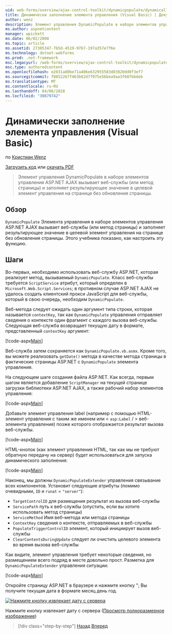 ```yaml
---
uid: web-forms/overview/ajax-control-toolkit/dynamicpopulate/dynamically-populating-a-control-vb
title: Динамически заполнение элемента управления (Visual Basic) | Документы Microsoft
author: wenz
description: Элемент управления DynamicPopulate в наборе элементов управления ASP.NET AJAX вызывает веб-службы (или метод страницы) и заполняет результирующее значение в целевой элемент управления на t...
ms.author: aspnetcontent
manager: wpickett
ms.date: 06/02/2008
ms.topic: article
ms.assetid: 27305347-7b5d-4519-97b7-197a357e7f6e
ms.technology: dotnet-webforms
ms.prod: .net-framework
msc.legacyurl: /web-forms/overview/ajax-control-toolkit/dynamicpopulate/dynamically-populating-a-control-vb
msc.type: authoredcontent
ms.openlocfilehash: e2031a80be71a406e632955583d83920dd0f3ef7
ms.sourcegitcommit: f8852267f463b62d7f975e56bea9aa3f68fbbdeb
ms.translationtype: MT
ms.contentlocale: ru-RU
ms.lasthandoff: 04/06/2018
ms.locfileid: "30879742"
---
```

<a name="dynamically-populating-a-control-vb"></a>Динамически заполнение элемента управления (Visual Basic)
====================
по [Кристиан Wenz](https://github.com/wenz)

[Загрузить код](http://download.microsoft.com/download/d/8/f/d8f2f6f9-1b7c-46ad-9252-e1fc81bdea3e/dynamicpopulate0.vb.zip) или [скачать PDF](http://download.microsoft.com/download/b/6/a/b6ae89ee-df69-4c87-9bfb-ad1eb2b23373/dynamicpopulate0VB.pdf)

> Элемент управления DynamicPopulate в наборе элементов управления ASP.NET AJAX вызывает веб-службы (или метод страницы) и заполняет результирующее значение в целевой элемент управления на странице без обновления страницы.


## <a name="overview"></a>Обзор

`DynamicPopulate` Элемента управления в наборе элементов управления ASP.NET AJAX вызывает веб-службы (или метод страницы) и заполняет результирующее значение в целевой элемент управления на странице без обновления страницы. Этого учебника показано, как настроить эту функцию.

## <a name="steps"></a>Шаги

Во-первых, необходимо использовать веб-службу ASP.NET, которая реализует метод, вызываемый `DynamicPopulate`. Класс веб-службы требуется `ScriptService` атрибут, который определен в `Microsoft.Web.Script.Services`; в противном случае ASP.NET AJAX не удалось создать клиентский прокси JavaScript для веб-службы, который в свою очередь, необходим `DynamicPopulate`.

Веб-метода следует ожидать один аргумент типа строки, которая называется `contextKey`, так как `DynamicPopulate` управления отправляет сведения о контексте один фрагмент с каждого вызова веб-службы. Следующая веб-служба возвращает текущую дату в формате, представленный `contextKey` аргумент:

[!code-aspx[Main](dynamically-populating-a-control-vb/samples/sample1.aspx)]

Веб-служба затем сохраняется как `DynamicPopulate.vb.asmx`. Кроме того, вы можете реализовать `getDate()` метода в качестве метода страницы в фактические страницы ASP.NET с `DynamicPopulate` элемента управления.

На следующем шаге создания файла ASP.NET. Как всегда, первым шагом является добавление `ScriptManager` на текущей странице загрузки библиотеки ASP.NET AJAX, а также рабочий набор элементов управления:

[!code-aspx[Main](dynamically-populating-a-control-vb/samples/sample2.aspx)]

Добавьте элемент управления label (например с помощью HTML-элемент управления с таким же именем или &lt; `asp:Label`  / &gt; веб-элемента управления) позже которого отображается результат вызова веб-службы.

[!code-aspx[Main](dynamically-populating-a-control-vb/samples/sample3.aspx)]

HTML-кнопок (как элемент управления HTML, так как мы не требуют обратную передачу на сервер) будет использоваться для запуска динамического заполнения:

[!code-aspx[Main](dynamically-populating-a-control-vb/samples/sample4.aspx)]

Наконец, мы должны `DynamicPopulateExtender` управления связывание всех компонентов. Установит следующие атрибуты (помимо очевидными, `ID` и `runat` = `"server"`):

- `TargetControlID` для размещения результат из вызова веб-службы
- `ServicePath` путь к веб-службы (опустить, если вы хотите использовать метод страницы)
- `ServiceMethod` Имя веб-метода или метода страницы
- `ContextKey` сведения о контексте, отправляемых в веб-службы
- `PopulateTriggerControlID` элемент, который инициирует вызов веб-службы
- `ClearContentsDuringUpdate` следует ли очистить целевого элемента во время вызова веб-службы

Как видите, элемент управления требует некоторые сведения, но размещением всего подряд в месте довольно прост. Разметка для `DynamicPopulateExtender` управления ситуации:

[!code-aspx[Main](dynamically-populating-a-control-vb/samples/sample5.aspx)]

Откройте страницу ASP.NET в браузере и нажмите кнопку "; Вы получите текущая дата в формате месяц день год.


[![Нажмите кнопку извлекает дату с сервера](dynamically-populating-a-control-vb/_static/image2.png)](dynamically-populating-a-control-vb/_static/image1.png)

Нажмите кнопку извлекает дату с сервера ([Просмотр полноразмерное изображение](dynamically-populating-a-control-vb/_static/image3.png))

> [!div class="step-by-step"]
> [Назад](using-dynamicpopulate-with-a-user-control-and-javascript-cs.md)
> [Вперед](dynamically-populating-a-control-using-javascript-code-vb.md)
